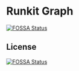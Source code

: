 # Runkit Graph
[![FOSSA Status](https://app.fossa.io/api/projects/git%2Bgithub.com%2Fmarkmiro%2Frunkit-graph.svg?type=shield)](https://app.fossa.io/projects/git%2Bgithub.com%2Fmarkmiro%2Frunkit-graph?ref=badge_shield)



## License
[![FOSSA Status](https://app.fossa.io/api/projects/git%2Bgithub.com%2Fmarkmiro%2Frunkit-graph.svg?type=large)](https://app.fossa.io/projects/git%2Bgithub.com%2Fmarkmiro%2Frunkit-graph?ref=badge_large)